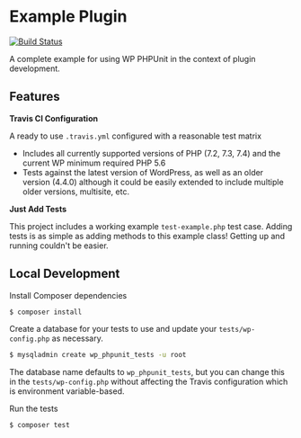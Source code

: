 # Example Plugin

[![Build Status](https://travis-ci.org/wp-phpunit/example-plugin.svg?branch=master)](https://travis-ci.org/wp-phpunit/example-plugin)

A complete example for using WP PHPUnit in the context of plugin development.

## Features

**Travis CI Configuration**

A ready to use `.travis.yml` configured with a reasonable test matrix
- Includes all currently supported versions of PHP (7.2, 7.3, 7.4) and the current WP minimum required PHP 5.6
- Tests against the latest version of WordPress, as well as an older version (4.4.0) although it could be easily extended to include multiple older versions, multisite, etc.

**Just Add Tests**

This project includes a working example `test-example.php` test case. Adding tests is as simple as adding methods to this example class! Getting up and running couldn't be easier.

## Local Development

Install Composer dependencies

```sh
$ composer install
```

Create a database for your tests to use and update your `tests/wp-config.php` as necessary.

```sh
$ mysqladmin create wp_phpunit_tests -u root
```

The database name defaults to `wp_phpunit_tests`, but you can change this in the `tests/wp-config.php` without affecting the Travis configuration which is environment variable-based.

Run the tests

```sh
$ composer test
```

